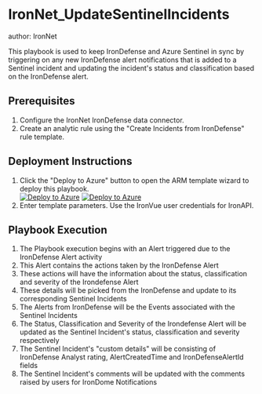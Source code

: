# IronNet_UpdateSentinelIncidents
author: IronNet

This playbook is used to keep IronDefense and Azure Sentinel in sync by
triggering on any new IronDefense alert notifications that is added to a
Sentinel incident and updating the incident's status and classification based on
the IronDefense alert.

## Prerequisites
1. Configure the IronNet IronDefense data connector.
2. Create an analytic rule using the "Create Incidents from IronDefense" rule
   template.

## Deployment Instructions
1. Click the "Deploy to Azure" button to open the ARM template wizard to deploy
this playbook.<br>
[![Deploy to Azure](https://aka.ms/deploytoazurebutton)](https://portal.azure.com/#create/Microsoft.Template/uri/https%3A%2F%2Fraw.githubusercontent.com%2FAzure%2FAzure-Sentinel%2Fmaster%2FSolutions%2FIronNet%20IronDefense%2FPlaybooks%2FIronNet_UpdateSentinelIncidents%2Fazuredeploy.json) [![Deploy to Azure](https://aka.ms/deploytoazuregovbutton)](https://portal.azure.us/#create/Microsoft.Template/uri/https%3A%2F%2Fraw.githubusercontent.com%2FAzure%2FAzure-Sentinel%2Fmaster%2FSolutions%2FIronNet%20IronDefense%2FPlaybooks%2FIronNet_UpdateSentinelIncidents%2Fazuredeploy.json)
2. Enter template parameters. Use the IronVue user credentials for IronAPI.

## Playbook Execution
1. The Playbook execution begins with an Alert triggered due to the IronDefense 
   Alert activity
2. This Alert contains the actions taken by the IronDefense Alert
3. These actions will have the information about the status, classification and 
   severity of the Irondefense Alert
4. These details will be picked from the IronDefense and update to its corresponding 
   Sentinel Incidents
5. The Alerts from IronDefense will be the Events associated with the Sentinel Incidents
6. The Status, Classification and Severity of the Irondefense Alert will be updated as 
   the Sentinel Incident's status, classification and severity respectively
7. The Sentinel Incident's "custom details" will be consisting of IronDefense Analyst rating, 
   AlertCreatedTime and IronDefenseAlertId fields
8. The Sentinel Incident's comments will be updated with the comments raised by users for IronDome Notifications

